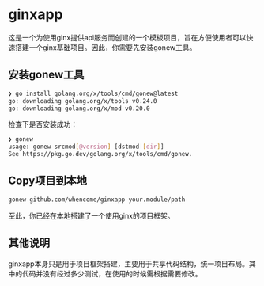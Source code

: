 # ginxapp

这是一个为使用ginx提供api服务而创建的一个模板项目，旨在方便使用者可以快速搭建一个ginx基础项目。因此，你需要先安装gonew工具。

## 安装gonew工具

```bash
❯ go install golang.org/x/tools/cmd/gonew@latest
go: downloading golang.org/x/tools v0.24.0
go: downloading golang.org/x/mod v0.20.0
```

检查下是否安装成功：
```bash
❯ gonew
usage: gonew srcmod[@version] [dstmod [dir]]
See https://pkg.go.dev/golang.org/x/tools/cmd/gonew. 
```

## Copy项目到本地

```bash
gonew github.com/whencome/ginxapp your.module/path
```

至此，你已经在本地搭建了一个使用ginx的项目框架。

## 其他说明

ginxapp本身只是用于项目框架搭建，主要用于共享代码结构，统一项目布局。其中的代码并没有经过多少测试，在使用的时候需根据需要修改。
